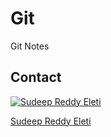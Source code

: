 # Git
Git Notes

## Contact

[![Sudeep Reddy Eleti](https://s.gravatar.com/avatar/a48e3b49c8c1dbe4b1d5128493ee6fa3?s=80)](https://github.com/SRELETI)

[Sudeep Reddy Eleti](https://github.com/SRELETI)
